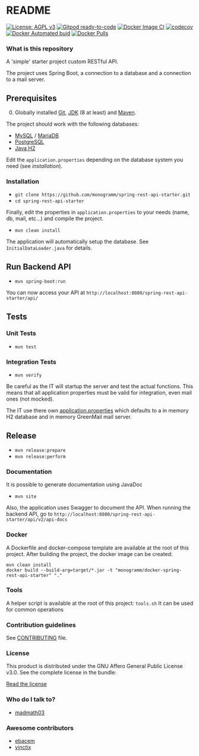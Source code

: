 # README

[![License: AGPL v3](https://img.shields.io/badge/License-AGPL%20v3-blue.svg)](http://www.gnu.org/licenses/agpl.html)
[![Gitpod ready-to-code](https://img.shields.io/badge/Gitpod-ready--to--code-blue?logo=gitpod)](https://gitpod.io/#https://github.com/Monogramm/spring-rest-api-starter)
[![Docker Image CI](https://github.com/Monogramm/spring-rest-api-starter/actions/workflows/hooks.yml/badge.svg)](https://github.com/Monogramm/spring-rest-api-starter/actions/workflows/hooks.yml)
[![codecov](https://codecov.io/gh/Monogramm/spring-rest-api-starter/branch/master/graph/badge.svg)](https://codecov.io/gh/Monogramm/spring-rest-api-starter)
[![Docker Automated buid](https://img.shields.io/docker/build/monogramm/spring-rest-api-starter.svg)](https://hub.docker.com/r/monogramm/spring-rest-api-starter/)
[![Docker Pulls](https://img.shields.io/docker/pulls/monogramm/spring-rest-api-starter.svg)](https://hub.docker.com/r/monogramm/spring-rest-api-starter/)

### What is this repository

A 'simple' starter project custom RESTful API.

The project uses Spring Boot, a connection to a database and a connection to a mail server.

## Prerequisites

0.  Globally installed [Git](https://git-scm.com/), [JDK](https://www.java.com/download/) (8 at least) and [Maven](https://maven.apache.org/).

The project should work with the following databases:

-   [MySQL](https://www.mysql.com/) / [MariaDB](https://mariadb.org/)
-   [PostgreSQL](https://www.postgresql.org/)
-   [Java H2](http://www.h2database.com)

Edit the `application.properties` depending on the database system you need (see _installation_).

### Installation

-   `git clone https://github.com/monogramm/spring-rest-api-starter.git`
-   `cd spring-rest-api-starter`

Finally, edit the properties in `application.properties` to your needs (name, db, mail, etc...) and compile the project.

-   `mvn clean install`

The application will automatically setup the database. See `InitialDataLoader.java` for details.

## Run Backend API

-   `mvn spring-boot:run`

You can now access your API at `http://localhost:8080/spring-rest-api-starter/api/`

## Tests

### Unit Tests

-   `mvn test`

### Integration Tests

-   `mvn verify`

Be careful as the IT will startup the server and test the actual functions. This means that all application properties must be valid for integration, even mail ones (not mocked).

The IT use there own [application.properties](src/integration-test/resources/application.properties) which defaults to a in memory H2 database and in memory GreenMail mail server.

## Release

-   `mvn release:prepare`
-   `mvn release:perform`

### Documentation

It is possible to generate documentation using JavaDoc

-   `mvn site`

Also, the application uses Swagger to document the API.
When running the backend API, go to  `http://localhost:8080/spring-rest-api-starter/api/v2/api-docs`

### Docker

A Dockerfile and docker-compose template are available at the root of this project.
After building the project, the docker image can be created:

    mvn clean install
    docker build --build-arg=target/*.jar -t "monogramm/docker-spring-rest-api-starter" "."

### Tools

A helper script is available at the root of this project: `tools.sh`
It can be used for common operations

### Contribution guidelines

See [CONTRIBUTING](CONTRIBUTING.md) file.

### License

This product is distributed under the GNU Affero General Public License v3.0.
See the complete license in the bundle:

[Read the license](https://github.com/Monogramm/spring-rest-api-starter/blob/master/LICENSE)

### Who do I talk to?

-   [madmath03](https://github.com/madmath03)

### Awesome contributors

-   [ebacem](https://github.com/ebacem)
-   [vinctix](https://github.com/vinctix)
